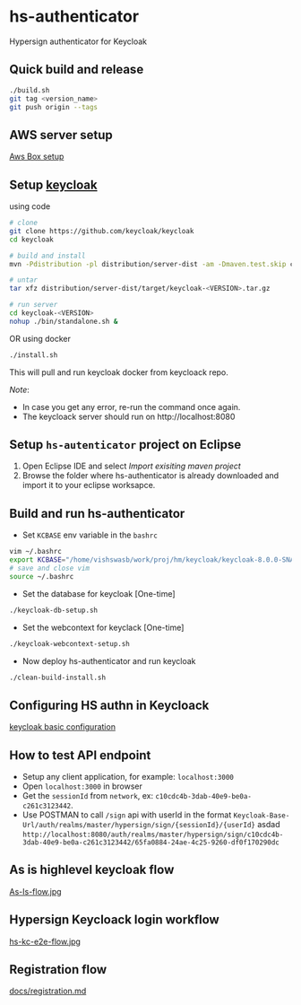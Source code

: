 # hs-authenticator
Hypersign authenticator for Keycloak

## Quick build and release

```sh
./build.sh
git tag <version_name>
git push origin --tags
```


## AWS server setup 

[Aws Box setup](/docs/aws-box-setup.md)

## Setup [keycloak](https://github.com/keycloak/keycloak)

using code

```sh
# clone
git clone https://github.com/keycloak/keycloak
cd keycloak

# build and install
mvn -Pdistribution -pl distribution/server-dist -am -Dmaven.test.skip clean install

# untar
tar xfz distribution/server-dist/target/keycloak-<VERSION>.tar.gz 

# run server
cd keycloak-<VERSION>
nohup ./bin/standalone.sh &
```

OR using docker

```sh
./install.sh
```

This will pull and run keycloak docker from keycloack repo. 

*Note*: 

- In case you get any error, re-run the command once again.
- The keycloack server should run on http://localhost:8080

## Setup `hs-autenticator` project on Eclipse

1. Open Eclipse IDE and select *Import exisiting maven project*
2. Browse the folder where hs-authenticator is already downloaded and import it to your eclipse worksapce.


## Build and run hs-authenticator

- Set `KCBASE` env variable in the `bashrc`

```sh
vim ~/.bashrc
export KCBASE="/home/vishswasb/work/proj/hm/keycloak/keycloak-8.0.0-SNAPSHOT" # path to keycloak home directory
# save and close vim
source ~/.bashrc
```

- Set the database for keycloak [One-time]

```sh
./keycloak-db-setup.sh
```
- Set the webcontext for keyclack [One-time]

```sh
./keycloak-webcontext-setup.sh
```
- Now deploy hs-authenticator and run keycloak 

```sh
./clean-build-install.sh 
```

## Configuring HS authn in Keycloack

[keycloak basic configuration](docs/keycloak-basic-config.md)

## How to test API endpoint 

- Setup any client application, for example: `localhost:3000`
- Open `localhost:3000` in browser
- Get the `sessionId` from `network`, ex: `c10cdc4b-3dab-40e9-be0a-c261c3123442`.
- Use POSTMAN to call `/sign` api with userId in the format `Keycloak-Base-Url/auth/realms/master/hypersign/sign/{sessionId}/{userId}`  asdad  `http://localhost:8080/auth/realms/master/hypersign/sign/c10cdc4b-3dab-40e9-be0a-c261c3123442/65fa0884-24ae-4c25-9260-df0f170290dc`


## As is highlevel keycloak flow

[As-Is-flow.jpg](docs/images/As-Is-flow.jpg)

## Hypersign Keycloack login workflow

[hs-kc-e2e-flow.jpg](docs/images/hs-kc-e2e-flow.jpg)

## Registration flow

[docs/registration.md](docs/registration.md)




